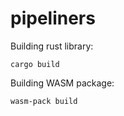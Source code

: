 # pipeliners

Building rust library:
```
cargo build
```

Building WASM package:
```
wasm-pack build
```
